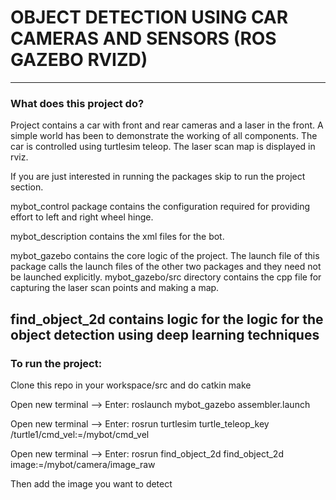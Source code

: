 # OBJECT DETECTION USING CAR CAMERAS AND SENSORS (ROS GAZEBO RVIZD)
----------------------------------------------------------------------------------------------------
### What does this project do?
Project contains a car with front and rear cameras and a laser in the front. A simple world has been
to demonstrate the working of all components. The car is controlled using turtlesim teleop. The laser
scan map is displayed in rviz. 

If you are just interested in running the packages skip to run the project section.

mybot_control package contains the configuration required for providing effort to left and right wheel 
hinge.

mybot_description contains the xml files for the bot.

mybot_gazebo contains the core logic of the project. The launch file of this package calls the launch 
files of the other two packages and they need not be launched explicitly. mybot_gazebo/src directory
contains the cpp file for capturing the laser scan points and making a map.

find_object_2d contains logic for the logic for the object detection using deep learning techniques 
----------------------------------------------------------------------------------------------------
### To run the project:

Clone this repo in your workspace/src and do catkin make

Open new terminal --> Enter: roslaunch mybot_gazebo assembler.launch

Open new terminal --> Enter: rosrun turtlesim turtle_teleop_key /turtle1/cmd_vel:=/mybot/cmd_vel 

Open new terminal --> Enter: rosrun find_object_2d find_object_2d image:=/mybot/camera/image_raw 

Then add the image you want to detect
